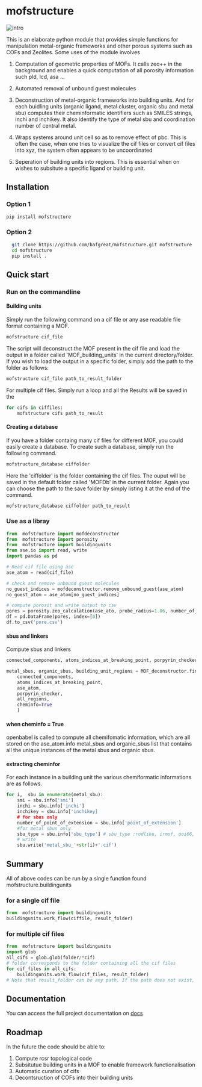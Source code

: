 # mofstructure

![intro](source/images/Rotation.gif)

This is an elaborate python module that provides simple functions for
manipulation metal-organic frameworks and other porous systems such as
COFs and Zeolites. Some uses of the module involves

1. Computation of geometric properties of MOFs. It calls zeo++ in the background and enables a quick computation of all porosity information such pld, lcd, asa ...

2. Automated removal of unbound guest molecules

3. Deconstruction of metal-organic frameworks into building units. And for each buidling units (organic ligand, metal cluster, organic sbu and metal sbu) computes their cheminformatic identifiers such as SMILES strings, inchi and inchikey. It also identify the type of metal sbu and coordination number of central metal.

4. Wraps systems around unit cell so as to remove effect of pbc. This is often the case, when one tries to visualize the cif files or convert cif files into xyz, the system often appears to be uncoordinated

5. Seperation of building units into regions. This is essential when on wishes to subsitute a specific ligand or building unit.

## Installation

### Option 1

```bash
pip install mofstructure
```

### Option 2

```bash
  git clone https://github.com/bafgreat/mofstructure.git mofstructure
  cd mofstructure
  pip install .
```

## Quick start

### Run on the commandline

#### Building units

Simply run the following command on a cif file or any ase readable file format containing a MOF.

```bash
mofstructure cif_file
```

The script will deconstruct the MOF present in the cif file and load the output in a folder called 'MOF_building_units' in the current directory/folder. If you wish to load the output in a specific folder, simply add the path to the folder as follows:

```bash
mofstructure cif_file path_to_result_folder
```

For multiple cif files. Simply run a loop and all the Results will be saved in the

```bash
for cifs in ciffiles:
    mofstructure cifs path_to_result
```

#### Creating a database

If you have a folder containg many cif files for different MOF, you could easily create a database. To create such a database, simply run the following command.

```bash
mofstructure_database ciffolder
```

Here the 'ciffolder' is the folder containing the cif files. The ouput will be saved in the default folder called 'MOFDb' in the current folder. Again you can choose the path to the save folder by simply listing it at the end of the command.

```bash
mofstructure_database ciffolder path_to_result
```

### Use as a libray

```Python
from  mofstructure import mofdeconstructor
from  mofstructure import porosity
from  mofstructure import buildingunits
from ase.io import read, write
import pandas as pd

# Read cif file using ase
ase_atom = read(cif_file)

# check and remove unbound guest molecules
no_guest_indices = mofdeconstructor.remove_unbound_guest(ase_atom)
no_guest_atom = ase_atom[no_guest_indices]

# compute porosit and write output to csv
pores = porosity.zeo_calculation(ase_ato, probe_radius=1.86, number_of_steps=5000)
df = pd.DataFrame(pores, index=[0])
df.to_csv('pore.csv')
```

#### sbus and linkers

Compute sbus and linkers

```Python
connected_components, atoms_indices_at_breaking_point, porpyrin_checker, all_regions = MOF_deconstructor.secondary_building_units(ase_atom)

metal_sbus, organic_sbus, building_unit_regions = MOF_deconstructor.find_unique_building_units(
    connected_components,
    atoms_indices_at_breaking_point,
    ase_atom,
    porpyrin_checker,
    all_regions,
    cheminfo=True
    )
```

#### when cheminfo = True

openbabel is called to compute all chemifomatic information,
which are all stored on the ase_atom.info
metal_sbus and organic_sbus list that contains all the unique instances of the metal sbus and organic sbus.

#### extracting cheminfor

For each instance in a building unit the various chemiformatic informations are as follows.

```Python
for i,  sbu in enumerate(metal_sbu):
    smi = sbu.info['smi']
    inchi = sbu.info['inchi']
    inchikey = sbu.info['inchikey]
    # for sbus only
    number_of_point_of_extension = sbu.info['point_of_extension']
    #for metal sbus only
    sbu_type = sbu.info['sbu_type'] # sbu_type :rodlike, irmof, uoi66, paddlewheel e.t.c
    # write
    sbu.write('metal_sbu_'+str(i)+'.cif')
```

## Summary

All of above codes can be run by a single function found mofstructure.buildingunits

### for a single cif file

```Python
from  mofstructure import buildingunits
buildingunits.work_flow(ciffile, result_folder)
```

### for multiple cif files

```Python
from  mofstructure import buildingunits
import glob
all_cifs = glob.glob(folder/*cif)
# folder corresponds to the folder containing all the cif files
for cif_files in all_cifs:
    buildingunits.work_flow(cif_files, result_folder)
# Note that result_folder can be any path. If the path does not exist, it will create one and populate it with all the data.
```

## Documentation

You can access the full project documentation on [docs](https://bafgreat.github.io/mofstructure/)

## Roadmap

In the future the code should be able to:

1. Compute rcsr topological code
2. Subsitutue building units in a MOF to enable framework functionalisation
3. Automatic curation of cifs
4. Decontsruction of COFs into their building units
   <!-- ![process](source/images/decon.jpeg) -->

<!-- ![proccess]source/(images/guest.png) -->

<!-- # Updates version 0.1.4

The new update enables the computation of open metal sites in cifs
To use this functionality run the following on the command line

```
mofstructure_database ciffolder --oms
```

Here ciffolder corresponse to the directory/folder containing the cif files.

After the computation the metal information will be found in a json file called `metal_info.json`. This file is found in the output folder that defaults to `MOFDb` incase none is provided.

# NB

Note that computing open metal sites is computationally expensive, especially if you intend to
run it on a folder with many cif files. There I recommend that if you are not interested in computing the open metal sites simply run command without the --oms option.

```
mofstructure_database ciffolder
```

This command will generate a MOFDb folder without the `metal_info.json` file. But the code will run very fast.

Also note that the `--oms` option is provided on for the `mofstructure_database` command. This is not available for `mofstructure` command which targets a single cif file. If you have a single cif file wish to compute open metal sites, simply put the cif file in a folder and rin `mofstructure_database` command on the folder (`mofstructure_database ciffolder --oms`).

# Updates version 0.1.5

The new update enables users to include a Rad file when computing porosity using pyzeo. This allows users to specify the type of radii to use. If omitted, the default pyzeo radii will be used, which are covalent radii obtained from the CSD.

Currently, this functionality can only be used when using mofstructure as a library. This can be done as follows:

```
from mofstructure.porosity import zeo_calculation
from ase.io import read

ase_atom = read(filename)

pore_data = zeo_calculation(ase_atom, rad_file='rad_file_name.rad')
```

# NB

Note that filename is any ASE-readable crystal structure file, ideally a CIF file. Moreover, rad_file_name.rad is a file containing the radii of each element present in the structure file. This should be formatted as follows:

```
element radii
```

For example, for an MgO system, your Rad file should look like this:

```
Mg 0.66
O 1.84
```

Also note that of the radii file does not have the .rad extension like `rad_file_name.rad` the default radii will be used.

# Updates version 0.1.6

Added new command line tools to expedite calculations especially when working on a quite large database.

## compute only deconstruction

If you wish to only compute the deconstruction of MOFs without having to compute
their porosity and open metal sites. Then simply run the following command

```
mofstructure_building_units  cif_folder
```

## compute only porosity

If you wish to only compute the porosity using default values. i.e
probe radius = 1.86, number of gcmc cycles = 10000 and default csd atomic radii, then run the following command:

```
mofstructure_porosity cif_folder
```

However, if you wish to use another probe radius of maybe 1.5 and gcmc cycles of 20000 alongside custom atomic radii in a file called rad.rad, run the following command:

```
mofstructure_porosity cif_folder -pr 1.5 -ns 20000 -rf rad.rad
```

## compute only open metal sites

If you are only interested in computing the open metal sites, then running the following command

```
mofstructure_oms cif_folder
```

# Updates version 0.1.7

1. Implemented a robust CI/CD using git actions
2. Included add_dummy key to add dummy atoms to point of extension. This is important to effectively control the breaking point. This dummy atoms can then
   be replaced with hydrogen to fully neutralize the system.

## N.B.

Be please don't use add dummy when deconstructing to ligands and clusters. The add dummy argument should be used only for sbus.
e.g

```
connected_components, atoms_indices_at_breaking_point, porpyrin_checker, all_regions = MOF_deconstructor.secondary_building_units(ase_atom)
metal_sbus, organic_sbus, building_unit_regions = MOF_deconstructor.find_unique_building_units(
    connected_components,
    atoms_indices_at_breaking_point,
    ase_atom,
    porpyrin_checker,
    all_regions,
    cheminfo=True,
    add_dummy=True
    )

metal_sbus[0].write('test1.xyz)
``` -->
